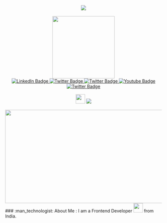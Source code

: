 <div id="header" align="center">
  <h1 align="center">
  <a href="#">
    <img src="https://readme-typing-svg.herokuapp.com/?lines=Hey,+There!+👋;Akash+here...;nice+to+see+you!&center=true&size=30">
  </a>
</h1>
  <img src="https://media.giphy.com/media/M9gbBd9nbDrOTu1Mqx/giphy.gif" width="200"/>
  <div id="badges">
  <a href="https://www.linkedin.com/in/akash-sharma-0251051a1">
    <img src="https://img.shields.io/badge/linkedin-%230077b5?style=for-the-badge&logo=linkedin&logoColor=white" alt="LinkedIn Badge"/>
  </a>
  <a href="https://twitter.com/Akasharma18">
    <img src="https://img.shields.io/badge/twitter-%231DA1F2?style=for-the-badge&logo=twitter&logoColor=white" alt="Twitter Badge"/>
  </a>  
  <a href="https://www.instagram.com/im_perfect13o7/?hl=en">
    <img src="https://img.shields.io/badge/instagram-%23E1306C?style=for-the-badge&logo=instagram&logoColor=white" alt="Twitter Badge"/>
  </a>
  <a href="">
    <img src="https://img.shields.io/badge/discord-%237289DA?style=for-the-badge&logo=youtube&logoColor=white" alt="Youtube Badge"/>
  </a>
  <a href="https://hashnode.com/@akash1307">
    <img src="https://img.shields.io/badge/hashnode-rgb(32 92 255)?style=for-the-badge&logo=hashnode&logoColor=white" alt="Twitter Badge"/>
  </a>
</div>
  <br>
  <img src="https://slackmojis.com/emojis/11401-among-us-dance/download" width="30"/>
  <img src="https://activity-graph.herokuapp.com/graph?username=akash-1318&theme=dracula&bg_color=00000000&color=878787&line=4c8ed9&point=00000000&area=true&hide_border=true"><br><br>
<div align="center">
  <img src="https://media.giphy.com/media/dWesBcTLavkZuG35MI/giphy.gif" width="600" height="300"/>
</div>
</div>
### :man_technologist: About Me :
I am a Frontend Developer <img src="https://media.giphy.com/media/WUlplcMpOCEmTGBtBW/giphy.gif" width="30"> from India.
